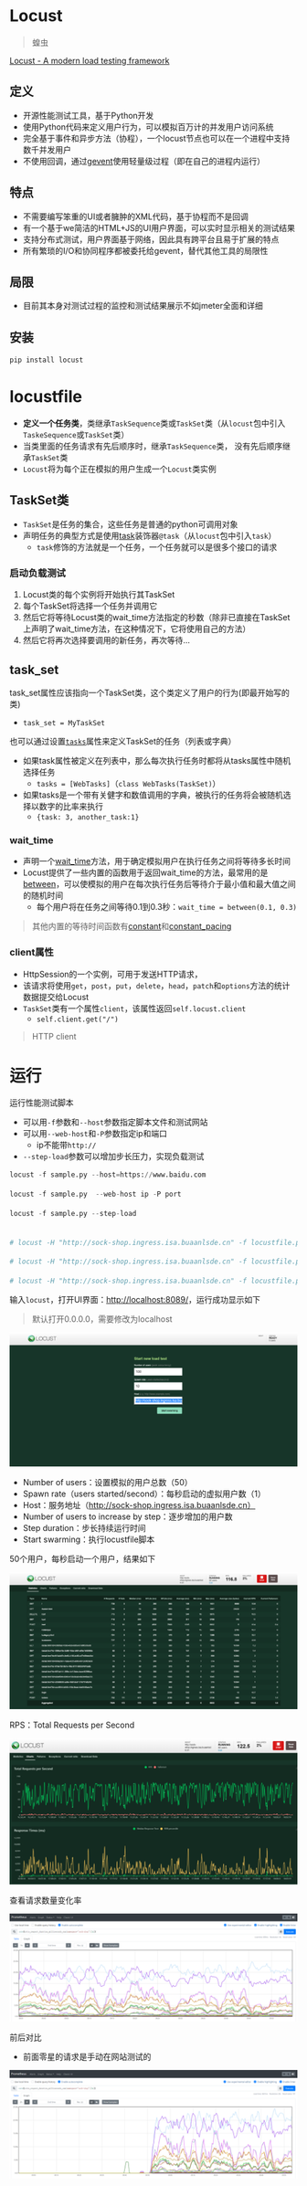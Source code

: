 # Locust

> 蝗虫

[Locust - A modern load testing framework](https://locust.io/)

## 定义

- 开源性能测试工具，基于Python开发
- 使用Python代码来定义用户行为，可以模拟百万计的并发用户访问系统
- 完全基于事件和异步方法（协程），一个locust节点也可以在一个进程中支持数千并发用户
- 不使用回调，通过[gevent](http://www.gevent.org/)使用轻量级过程（即在自己的进程内运行）

## 特点

- 不需要编写笨重的UI或者臃肿的XML代码，基于协程而不是回调
- 有一个基于we简洁的HTML+JS的UI用户界面，可以实时显示相关的测试结果
- 支持分布式测试，用户界面基于网络，因此具有跨平台且易于扩展的特点
- 所有繁琐的I/O和协同程序都被委托给gevent，替代其他工具的局限性

## 局限

- 目前其本身对测试过程的监控和测试结果展示不如jmeter全面和详细


## 安装

```bash
pip install locust
```

# locustfile

- **定义一个任务类**，类继承`TaskSequence`类或`TaskSet`类（从`locust`包中引入`TaskeSequence`或`TaskSet`类）
- 当类里面的任务请求有先后顺序时，继承`TaskSequence`类， 没有先后顺序继承`TaskSet`类
- `Locust`将为每个正在模拟的用户生成一个`Locust`类实例

## TaskSet类

- `TaskSet`是任务的集合，这些任务是普通的python可调用对象
- 声明任务的典型方式是使用[task](https://docs.locust.io/en/stable/api.html#locust.core.task)装饰器`@task`（从`locust`包中引入`task`）
  - `task`修饰的方法就是一个任务，一个任务就可以是很多个接口的请求

### 启动负载测试

1. Locust类的每个实例将开始执行其TaskSet
2. 每个TaskSet将选择一个任务并调用它
3. 然后它将等待Locust类的wait_time方法指定的秒数（除非已直接在TaskSet上声明了wait_time方法，在这种情况下，它将使用自己的方法）
4. 然后它将再次选择要调用的新任务，再次等待...



## task_set

task_set属性应该指向一个TaskSet类，这个类定义了用户的行为(即最开始写的类)

- `task_set = MyTaskSet`

也可以通过设置[`tasks`](https://docs.locust.io/en/stable/api.html#locust.core.TaskSet.tasks)属性来定义TaskSet的任务（列表或字典）

- 如果task属性被定义在列表中，那么每次执行任务时都将从tasks属性中随机选择任务
  - `tasks = [WebTasks]`（`class WebTasks(TaskSet)`）
- 如果tasks是一个带有关健字和数值调用的字典，被执行的任务将会被随机选择以数字的比率来执行
  - `{task: 3, another_task:1}`

### wait_time

- 声明一个[wait_time](https://docs.locust.io/en/stable/api.html#locust.core.Locust.wait_time)方法，用于确定模拟用户在执行任务之间将等待多长时间
- Locust提供了一些内置的函数用于返回wait_time的方法，最常用的是[between](https://docs.locust.io/en/stable/api.html#locust.wait_time.between)，可以使模拟的用户在每次执行任务后等待介于最小值和最大值之间的随机时间
  - 每个用户将在任务之间等待0.1到0.3秒：`wait_time = between(0.1, 0.3)`	

> 其他内置的等待时间函数有[constant](https://docs.locust.io/en/stable/api.html#locust.wait_time.constant)和[constant_pacing](https://docs.locust.io/en/stable/api.html#locust.wait_time.constant_pacing)



### client属性

- HttpSession的一个实例，可用于发送HTTP请求，
- 该请求将使用`get`，`post`，`put`，`delete`，`head`，`patch`和`options`方法的统计数据提交给Locust
- `TaskSet`类有一个属性`client`，该属性返回`self.locust.client`
  - `self.client.get("/")`

> HTTP client



# 运行

运行性能测试脚本

- 可以用`-f`参数和`--host`参数指定脚本文件和测试网站
- 可以用`--web-host`和`-P`参数指定ip和端口
  - ip不能带`http://`
- `--step-load`参数可以增加步长压力，实现负载测试
```python
locust -f sample.py --host=https://www.baidu.com

locust -f sample.py  --web-host ip -P port

locust -f sample.py --step-load


# locust -H "http://sock-shop.ingress.isa.buaanlsde.cn" -f locustfile.py --worker

# locust -H "http://sock-shop.ingress.isa.buaanlsde.cn" -f locustfile.py -u 100 -r 20 --headless --run-time=60m --csv=example

# locust -H "http://sock-shop.ingress.isa.buaanlsde.cn" -f locustfile.py -u 2 -r 2
```

输入`locust`，打开UI界面：[http://localhost:8089/](http://localhost:8089/)，运行成功显示如下

> 默认打开0.0.0.0，需要修改为localhost

![locust启动](Locust.assets/locust启动.png)

- Number of users：设置模拟的用户总数（50）
- Spawn rate（users started/second）：每秒启动的虚拟用户数（1）
- Host：服务地址（http://sock-shop.ingress.isa.buaanlsde.cn）
- Number of users to increase by step：逐步增加的用户数
- Step duration：步长持续运行时间
- Start swarming：执行locustfile脚本

50个用户，每秒启动一个用户，结果如下

![locust请求测试](Locust.assets/locust请求测试.png)

RPS：Total Requests per Second

![locust测试](Locust.assets/locust测试.png)

查看请求数量变化率

![sockshop请求调用数量变化率图](Locust.assets/sockshop请求调用数量变化率图.png)

前后对比

- 前面零星的请求是手动在网站测试的

![locust开启压测对比](Locust.assets/locust开启压测对比.png)
